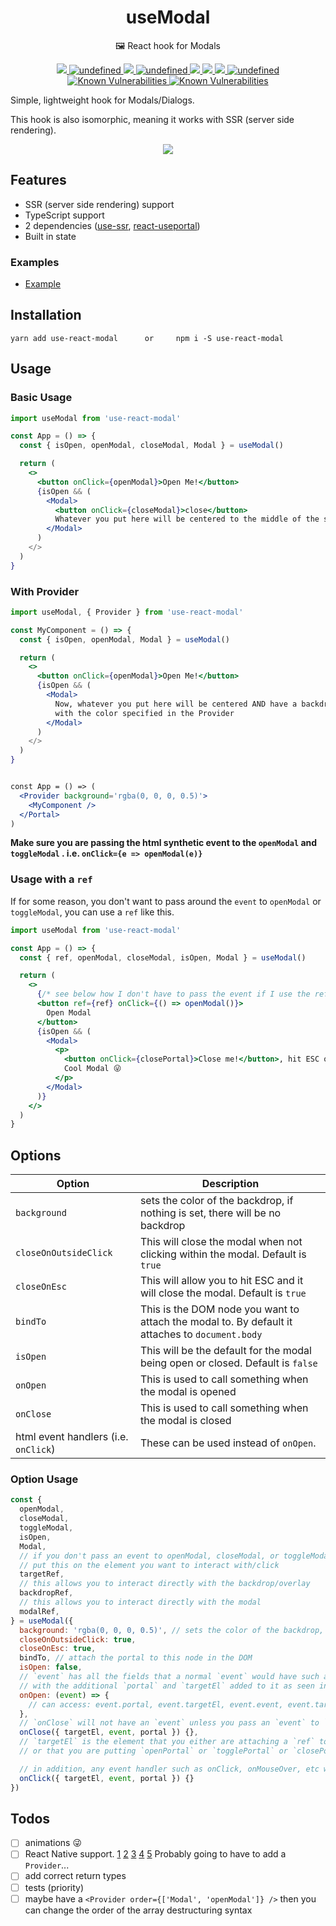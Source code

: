 <p style="text-align: center;" align="center">
    <h1 align="center">useModal</h1>
</p>
<p align="center">🖼 React hook for Modals</p>
<p align="center">
    <a href="https://github.com/alex-cory/use-react-modal/pulls">
      <img src="https://camo.githubusercontent.com/d4e0f63e9613ee474a7dfdc23c240b9795712c96/68747470733a2f2f696d672e736869656c64732e696f2f62616467652f5052732d77656c636f6d652d627269676874677265656e2e737667" />
    </a>
    <a href="https://lgtm.com/projects/g/alex-cory/react-useportal/context:javascript">
      <img alt="undefined" src="https://img.shields.io/lgtm/grade/javascript/g/alex-cory/react-useportal.svg?logo=lgtm&logoWidth=18"/>
    </a>
    <a href="https://www.npmjs.com/package/use-react-modal">
        <img src="https://img.shields.io/npm/dt/use-react-modal.svg" />
    </a>
    <a href="https://bundlephobia.com/result?p=use-react-modal">
      <img alt="undefined" src="https://img.shields.io/bundlephobia/minzip/use-react-modal.svg">
    </a>
    <a href="https://greenkeeper.io/">
      <img src="https://badges.greenkeeper.io/alex-cory/use-react-modal.svg">
    </a>
    <a href="https://circleci.com/gh/alex-cory/use-react-modal">
      <img src="https://img.shields.io/circleci/project/github/alex-cory/use-react-modal/master.svg" />
    <a href="https://codeclimate.com/github/alex-cory/use-react-modal/maintainability">
      <img src="https://api.codeclimate.com/v1/badges/609840b6dc914e035d15/maintainability" />
    </a>
    <a href="https://github.com/alex-cory/use-react-modal/blob/master/license.md">
      <img alt="undefined" src="https://img.shields.io/github/license/alex-cory/use-react-modal.svg">
    </a>
    <a href="https://snyk.io/test/github/alex-cory/use-react-modal?targetFile=package.json">
      <img src="https://snyk.io/test/github/alex-cory/use-react-modal/badge.svg?targetFile=package.json" alt="Known Vulnerabilities" data-canonical-src="https://snyk.io/test/github/alex-cory/use-react-modal?targetFile=package.json" style="max-width:100%;">
    </a>
    <a href="https://www.npmjs.com/package/use-react-modal">
      <img src="https://img.shields.io/npm/v/use-react-modal.svg" alt="Known Vulnerabilities" data-canonical-src="https://snyk.io/test/github/alex-cory/use-react-modal?targetFile=package.json" style="max-width:100%;">
    </a>
</p>

Simple, lightweight hook for Modals/Dialogs.

This hook is also isomorphic, meaning it works with SSR (server side rendering).

<p align="center">
  <a href="https://github.com/alex-cory/react-useportal">
    <img src="https://github.com/alex-cory/react-useportal/raw/master/usePortal.gif" />
  </a>
</p>

Features
--------
- SSR (server side rendering) support
- TypeScript support
- 2 dependencies ([use-ssr](https://github.com/alex-cory/use-ssr), [react-useportal](https://github.com/alex-cory/use-ssr))
- Built in state

### Examples
- [Example](https://codesandbox.io/s/usemodal-dj3du)

Installation
------------

```shell
yarn add use-react-modal      or     npm i -S use-react-modal
```

Usage
-----

### Basic Usage

```jsx 
import useModal from 'use-react-modal'

const App = () => {
  const { isOpen, openModal, closeModal, Modal } = useModal()

  return (
    <>
      <button onClick={openModal}>Open Me!</button>
      {isOpen && (
        <Modal>
          <button onClick={closeModal}>close</button>
          Whatever you put here will be centered to the middle of the screen.
        </Modal>
      )
    </>
  )
}
```

### With Provider
```jsx 
import useModal, { Provider } from 'use-react-modal'

const MyComponent = () => {
  const { isOpen, openModal, Modal } = useModal()

  return (
    <>
      <button onClick={openModal}>Open Me!</button>
      {isOpen && (
        <Modal>
          Now, whatever you put here will be centered AND have a backdrop
          with the color specified in the Provider
        </Modal>
      )
    </>
  )
}


const App = () => (
  <Provider background='rgba(0, 0, 0, 0.5)'>
    <MyComponent />
  </Portal>
)
```

**Make sure you are passing the html synthetic event to the `openModal` and `toggleModal` . i.e. `onClick={e => openModal(e)}`**

### Usage with a `ref`
If for some reason, you don't want to pass around the `event` to `openModal` or `toggleModal`, you can use a `ref` like this.
```jsx
import useModal from 'use-react-modal'

const App = () => {
  const { ref, openModal, closeModal, isOpen, Modal } = useModal()

  return (
    <>
      {/* see below how I don't have to pass the event if I use the ref */}
      <button ref={ref} onClick={() => openModal()}>
        Open Modal
      </button>
      {isOpen && (
        <Modal>
          <p>
            <button onClick={closePortal}>Close me!</button>, hit ESC or
            Cool Modal 😜
          </p>
        </Modal>
      )}
    </>
  )
}
```

Options
-----
| Option                | Description                                                                              |
| --------------------- | ---------------------------------------------------------------------------------------- |
| `background` | sets the color of the backdrop, if nothing is set, there will be no backdrop |
| `closeOnOutsideClick` | This will close the modal when not clicking within the modal. Default is `true` |
| `closeOnEsc`   | This will allow you to hit ESC and it will close the modal. Default is `true`    |
| `bindTo` | This is the DOM node you want to attach the modal to. By default it attaches to `document.body` |
| `isOpen` | This will be the default for the modal being open or closed. Default is `false` |
| `onOpen` | This is used to call something when the modal is opened |
| `onClose` | This is used to call something when the modal is closed |
| html event handlers (i.e. `onClick`) | These can be used instead of `onOpen`. |

### Option Usage

```js
const {
  openModal,
  closeModal,
  toggleModal,
  isOpen,
  Modal,
  // if you don't pass an event to openModal, closeModal, or toggleModal, you will need to
  // put this on the element you want to interact with/click
  targetRef,
  // this allows you to interact directly with the backdrop/overlay
  backdropRef,
  // this allows you to interact directly with the modal
  modalRef,
} = useModal({
  background: 'rgba(0, 0, 0, 0.5)', // sets the color of the backdrop, if nothing is set, there will be no backdrop
  closeOnOutsideClick: true,
  closeOnEsc: true,
  bindTo, // attach the portal to this node in the DOM
  isOpen: false,
  // `event` has all the fields that a normal `event` would have such as `event.target.value`, etc.
  // with the additional `portal` and `targetEl` added to it as seen in the examples below
  onOpen: (event) => {
    // can access: event.portal, event.targetEl, event.event, event.target, etc.
  },
  // `onClose` will not have an `event` unless you pass an `event` to `closePortal`
  onClose({ targetEl, event, portal }) {},
  // `targetEl` is the element that you either are attaching a `ref` to
  // or that you are putting `openPortal` or `togglePortal` or `closePortal` on

  // in addition, any event handler such as onClick, onMouseOver, etc will be handled the same
  onClick({ targetEl, event, portal }) {}
})
```
Todos
------
- [ ] animations 😜
- [ ] React Native support. [1](https://github.com/zenyr/react-native-portal) [2](https://github.com/cloudflare/react-gateway) [3](https://medium.com/@naorzruk/portals-in-react-native-22797ba8aa1b) [4](https://stackoverflow.com/questions/46505378/can-we-have-react-16-portal-functionality-react-native) [5](https://github.com/callstack/react-native-paper/blob/master/src/components/Portal/PortalManager.tsx) Probably going to have to add a `Provider`...
- [ ] add correct return types
- [ ] tests (priority)
- [ ] maybe have a `<Provider order={['Modal', 'openModal']} />` then you can change the order of the array destructuring syntax
